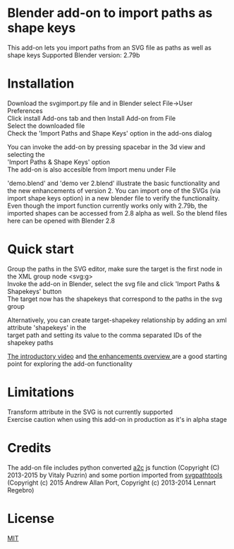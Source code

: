 # Blender add-on to import paths as shape keys<br>
This add-on lets you import paths from an SVG file as paths as well as shape keys
Supported Blender version: 2.79b

# Installation
Download the svgimport.py file and in Blender select File->User Preferences <br>
Click install Add-ons tab and then Install Add-on from File<br>
Select the downloaded file <br>
Check the 'Import Paths and Shape Keys' option in the add-ons dialog <br>
  
You can invoke the add-on by pressing spacebar in the 3d view and selecting the <br>
'Import Paths & Shape Keys' option<br> The add-on is also accesible from Import menu under File

'demo.blend' and 'demo ver 2.blend' illustrate the basic functionality and the new enhancements of version 2. You can import one of the SVGs (via import shape keys option) in a new blender file to verify the functionality. Even though the import function currently works only with 2.79b, the imported shapes can be accessed from 2.8 alpha as well. So the blend files here can be opened with Blender 2.8


# Quick start
Group the paths in the SVG editor, make sure the target is the first node in the XML group node &lt;svg:g&gt;<br>
Invoke the add-on in Blender, select the svg file and click 'Import Paths & Shapekeys' button<br>
The target now has the shapekeys that correspond to the paths in the svg group  <br>

Alternatively, you can create target-shapekey relationship by adding an xml attribute 'shapekeys' in the <br>
target path and setting its value to the comma separated IDs of the shapekey paths<br>
  
<a href=https://youtu.be/XMimQfQR_ss> The introductory video</a> and <a href=https://youtu.be/o6oCFZsM87M> the enhancements overview </a>  are a good starting point for exploring the add-on functionality

# Limitations
Transform attribute in the SVG is not currently supported<br>
Exercise caution when using this add-on in production as it's in alpha stage<br>

# Credits
The add-on file includes python converted <a href=https://github.com/fontello/svgpath>a2c</a> js function (Copyright (C) 2013-2015 by Vitaly Puzrin)
and some portion imported from <a href=https://github.com/mathandy/svgpathtools>svgpathtools</a> (Copyright (c) 2015 Andrew Allan Port, Copyright (c) 2013-2014 Lennart Regebro)

# License
<a href=https://github.com/Shriinivas/shapekeyimport/blob/master/LICENSE>MIT</a>


